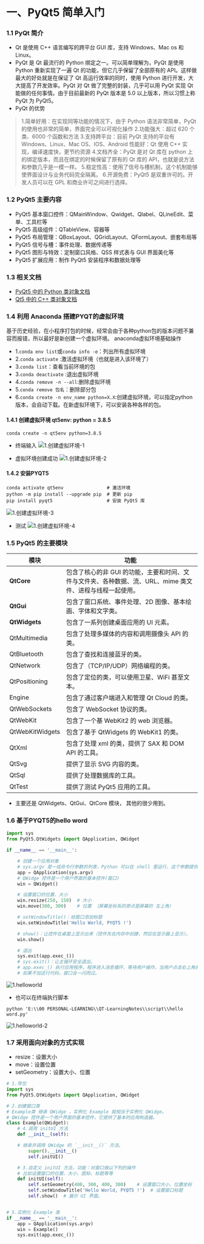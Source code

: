 # 一、PyQt5 简单入门

### 1.1 PyQt 简介

- Qt 是使用 C++ 语言编写的跨平台 GUI 库，支持 Windows、Mac os 和 Linux。
- PyQt 是 Qt 最流行的 Python 绑定之一。可以简单理解为，PyQt 是使用 Python 重新实现了一遍 Qt 的功能，但它几乎保留了全部原有的 API。这样做最大的好处就是在保证了 Qt 高运行效率的同时，使用 Python 进行开发，大大提高了开发效率。PyQt 对 Qt 做了完整的封装，几乎可以用 PyQt 实现 Qt 能做的任何事情。由于目前最新的 PyQt 版本是 5.0 以上版本，所以习惯上称 PyQt 为 PyQt5。
- PyQt 的优势
> 1.简单好用：在实现同等功能的情况下，由于 Python 语法非常简单，PyQt 的使用也非常的简单，界面完全可以可视化操作
2.功能强大：超过 620 个类、6000 个函数和方法
3.支持跨平台：目前 PyQt 支持的平台有 Windows、Linux、Mac OS、IOS、Android
性能好：Qt 使用 C++ 实现，编译速度快，更节约资源
4.文档齐全：PyQt 是对 Qt 库在 python 上的绑定版本，而且在绑定的时候保留了原有的 Qt 库的 API，也就是说方法和参数几乎是一模一样。
5.稳定性高：使用了信号与槽机制，这个机制能够使界面设计与业务代码完全隔离。
6.开源免费：PyQt5 是双重许可的。开发人员可以在 GPL 和商业许可之间进行选择。

### 1.2 PyQt5 主要内容
- PyQt5 基本窗口控件：QMainWindow、Qwidget、Qlabel、QLineEdit、菜单、工具栏等
- PyQt5 高级组件：QTableView、容器等
- PyQt5 布局管理：QBoxLayout、QGridLayout、QFormLayout、嵌套布局等
- PyQt5 信号与槽：事件处理、数据传递等
- PyQt5 图形与特效：定制窗口风格、QSS 样式表与 GUI 界面美化等
- PyQt5 扩展应用：制作 PyQt5 安装程序和数据处理等


### 1.3 相关文档
- [PyQt5 中的 Python 类对象文档](https://www.riverbankcomputing.com/static/Docs/PyQt5/sip-classes.html)
- [Qt5 中的 C++ 类对象文档](https://doc.qt.io/qt-5/classes.html)

### 1.4 利用 Anaconda 搭建PYQT的虚拟环境
基于历史经验，在小程序打包的时候，经常会由于各种python包的版本问题不兼容而报错，所以最好是新创建一个虚拟环境。
anaconda虚拟环境基础操作
- 1.`conda env list`或`conda info -e`：列出所有虚拟环境
- 2.`conda activate` :激活虚拟环境（也就是进入该环境了）
- 3.`conda list`：查看当前环境的包
- 3.`conda deactivate` :退出虚拟环境
- 4.`conda remove -n --all`:删除虚拟环境
- 5.`conda remove 包名`：删除部分包
- 6.`conda create -n env_name python=X.X`:创建虚拟环境，可以指定python版本，会自动下载。在新虚拟环境下，可以安装各种各样的包。

#### 1.4.1 创建虚拟环境 qt5env:  python = 3.8.5 
```shell
conda create -n qt5env python=3.8.5 
```
- 终端输入
![1.创建虚拟环境-1](.\fig\1.创建虚拟环境-1.png)

- 虚拟环境创建成功
![1.创建虚拟环境-2](.\fig\1.创建虚拟环境-2.png)
#### 1.4.2 安装PYQT5
```shell
conda activate qt5env                # 激活环境
python -m pip install --upgrade pip  # 更新 pip
pip install pyqt5                    # 安装 PyQt5 库
```
![1.创建虚拟环境-3](.\fig\1.创建虚拟环境-3.png)

- 测试
![1.创建虚拟环境-4](.\fig\1.创建虚拟环境-4.png)

### 1.5 PyQt5 的主要模块

|模块	|功能|
| ---- | ---- |
|**QtCore**|包含了核心的非 GUI 的功能，主要和时间、文件与文件夹、各种数据、流、URL、mime 类文件、进程与线程一起使用。|
|**QtGui**|包含了窗口系统、事件处理、2D 图像、基本绘画、字体和文字类。|
|**QtWidgets**|包含了一系列创建桌面应用的 UI 元素。|
|QtMultimedia	|包含了处理多媒体的内容和调用摄像头 API 的类。|
|QtBluetooth	|包含了查找和连接蓝牙的类。|
|QtNetwork	|包含了（TCP/IP/UDP）网络编程的类。|
|QtPositioning	|包含了定位的类，可以使用卫星、WiFi 甚至文本。|
|Engine	|包含了通过客户端进入和管理 Qt Cloud 的类。|
|QtWebSockets	|包含了 WebSocket 协议的类。|
|QtWebKit	|包含了一个基 WebKit2 的 web 浏览器。|
|QtWebKitWidgets	|包含了基于 QtWidgets 的 WebKit1 的类。|
|QtXml	|包含了处理 xml 的类，提供了 SAX 和 DOM API 的工具。|
|QtSvg	|提供了显示 SVG 内容的类。|
|QtSql	|提供了处理数据库的工具。|
|QtTest	|提供了测试 PyQt5 应用的工具。|

- 主要还是 QtWidgets、QtGui、QtCore 模块， 其他的很少用到。

### 1.6 基于PYQT5的hello word

```python
import sys
from PyQt5.QtWidgets import QApplication, QWidget

if __name__ == '__main__':

    # 创建一个应用对象
    # sys.argv 是一组命令行参数的列表，Python 可以在 shell 里运行，这个参数提供对脚本控制的功能。
    app = QApplication(sys.argv)
    # QWidge 控件是一个用户界面的基本控件(窗口)
    win = QWidget()

    # 设置窗口的位置、大小
    win.resize(250, 150)  # 大小
    win.move(300, 300)    # 位置 （屏幕坐标系的原点是屏幕的 左上角）

    # setWindowTitle()：给窗口添加标题
    win.setWindowTitle('Hello World, PYQT5 !')

    # show()：让控件在桌面上显示出来（控件先在内存中创建，然后在显示器上显示）。
    win.show()

    # 退出
    sys.exit(app.exec_())
    # sys.exit()：让主循环安全退出。
    # app.exec_() 执行应用程序，程序进入消息循环，等待用户操作，当用户点击右上角的 × 时，窗口才会正常结束。
    # 如果不加这行代码，窗口会一闪而过。
```

![1.helloworld](.\fig\1.helloworld.png)

- 也可以在终端执行脚本
```shell
python 'E:\\00 PERSONAL-LEARNING\\QT-LearningNotes\\script\\hello word.py'
```
![1.helloworld-2](.\fig\1.helloworld-2.png)

### 1.7 采用面向对象的方式实现
- resize：设置大小
- move：设置位置
- setGeometry：设置大小、位置
```python
# 1.导包
import sys
from PyQt5.QtWidgets import QApplication, QWidget

# 2.创建窗口类
# Example类 继承 QWidge ，实例化 Example 就相当于实例化 QWidge。
# QWidge 控件是一个用户界面的基本控件，它提供了基本的应用构造器。
class Example(QWidget):
    # 4.调用 initUI 方法
    def __init__(self):

    # 继承并调用 QWidge 的 `__init__()` 方法。
        super().__init__()
        self.initUI()

    # 3.自定义 initUI 方法，功能：对窗口做以下列的操作
    # 比如设置窗口的位置、大小、图标、标题等等
    def initUI(self):
        self.setGeometry(400, 300, 400, 300)    # 设置窗口大小、位置坐标
        self.setWindowTitle('Hello World, PYQT5 !')  # 设置窗口标题
        self.show()  # 展示 UI 界面。


# 5.实例化 Example 类
if __name__ == '__main__':
    app = QApplication(sys.argv)
    win = Example()
    sys.exit(app.exec_())
```